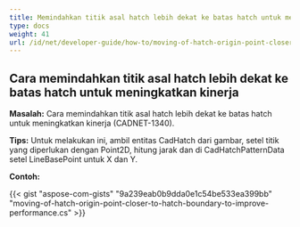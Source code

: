 ```yaml
---
title: Memindahkan titik asal hatch lebih dekat ke batas hatch untuk meningkatkan kinerja
type: docs
weight: 41
url: /id/net/developer-guide/how-to/moving-of-hatch-origin-point-closer-to-hatch-boundary-to-improve-performance/
---
```


## **Cara memindahkan titik asal hatch lebih dekat ke batas hatch untuk meningkatkan kinerja**

**Masalah:** Cara memindahkan titik asal hatch lebih dekat ke batas hatch untuk meningkatkan kinerja (CADNET-1340).

**Tips:** Untuk melakukan ini, ambil entitas CadHatch dari gambar, setel titik yang diperlukan dengan Point2D, hitung jarak dan di CadHatchPatternData setel LineBasePoint untuk X dan Y.

**Contoh:**

{{< gist "aspose-com-gists" "9a239eab0b9dda0e1c54be533ea399bb" "moving-of-hatch-origin-point-closer-to-hatch-boundary-to-improve-performance.cs" >}}
